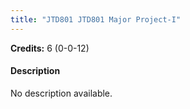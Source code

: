 ```yaml
---
title: "JTD801 JTD801 Major Project-I"
---
```

**Credits:** 6 (0-0-12)

#### Description
No description available.